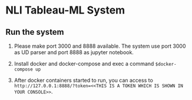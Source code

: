 # NLI Tableau-ML System

## Run the system

1. Please make port 3000 and 8888 available.
   The system use port 3000 as UD parser and port 8888 as jupyter notebook.

2. Install docker and docker-compose and exec a command `$docker-compose up`

3. After docker containers started to run, you can access to `http://127.0.0.1:8888/?token=<<THIS IS A TOKEN WHICH IS SHOWN IN YOUR CONSOLE>>`.
